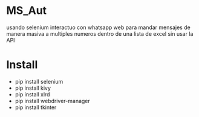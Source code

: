# MS_Aut
usando selenium interactuo con whatsapp web para mandar mensajes de manera masiva a multiples numeros dentro de una lista de excel
sin usar la API


# Install
- pip install selenium
- pip install kivy
- pip install xlrd
- pip install webdriver-manager
- pip install tkinter
